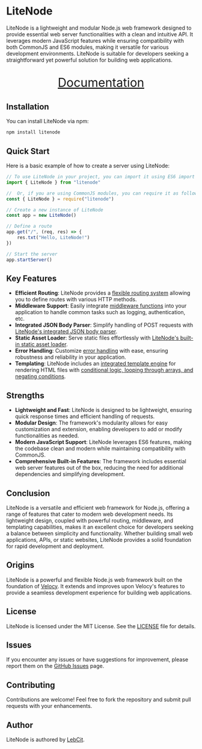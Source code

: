 # LiteNode

LiteNode is a lightweight and modular Node.js web framework designed to provide essential web server functionalities with a clean and intuitive API. It leverages modern JavaScript features while ensuring compatibility with both CommonJS and ES6 modules, making it versatile for various development environments. LiteNode is suitable for developers seeking a straightforward yet powerful solution for building web applications.

<p align="center" style="font-size: xx-large;">
	<a href="https://litenode.pages.dev/">Documentation</a>
</p>

## Installation

You can install LiteNode via npm:

```bash
npm install litenode
```

## Quick Start

Here is a basic example of how to create a server using LiteNode:

```javascript
// To use LiteNode in your project, you can import it using ES6 import syntax
import { LiteNode } from "litenode"

//  Or, if you are using CommonJS modules, you can require it as follows:
const { LiteNode } = require("litenode")

// Create a new instance of LiteNode
const app = new LiteNode()

// Define a route
app.get("/", (req, res) => {
    res.txt("Hello, LiteNode!")
})

// Start the server
app.startServer()
```

## Key Features

-   **Efficient Routing**: LiteNode provides a [flexible routing system](https://litenode.pages.dev/docs/routing/) allowing you to define routes with various HTTP methods.
-   **Middleware Support**: Easily integrate [middleware functions](https://litenode.pages.dev/docs/middleware/) into your application to handle common tasks such as logging, authentication, etc.
-   **Integrated JSON Body Parser**: Simplify handling of POST requests with [LiteNode's integrated JSON body parser](https://litenode.pages.dev/docs/json/).
-   **Static Asset Loader**: Serve static files effortlessly with [LiteNode's built-in static asset loader](https://litenode.pages.dev/docs/serving-static-files/).
-   **Error Handling**: Customize [error handling](https://litenode.pages.dev/docs/error-handling/) with ease, ensuring robustness and reliability in your application.
-   **Templating**: LiteNode includes an [integrated template engine](https://litenode.pages.dev/docs/rendering-templates/) for rendering HTML files with [conditional logic, looping through arrays, and negating conditions](https://litenode.pages.dev/docs/ste-helpers/).

## Strengths

-   **Lightweight and Fast**: LiteNode is designed to be lightweight, ensuring quick response times and efficient handling of requests.
-   **Modular Design**: The framework's modularity allows for easy customization and extension, enabling developers to add or modify functionalities as needed.
-   **Modern JavaScript Support**: LiteNode leverages ES6 features, making the codebase clean and modern while maintaining compatibility with CommonJS.
-   **Comprehensive Built-in Features**: The framework includes essential web server features out of the box, reducing the need for additional dependencies and simplifying development.

## Conclusion

LiteNode is a versatile and efficient web framework for Node.js, offering a range of features that cater to modern web development needs. Its lightweight design, coupled with powerful routing, middleware, and templating capabilities, makes it an excellent choice for developers seeking a balance between simplicity and functionality. Whether building small web applications, APIs, or static websites, LiteNode provides a solid foundation for rapid development and deployment.

## Origins

LiteNode is a powerful and flexible Node.js web framework built on the foundation of [Velocy](https://github.com/ishtms/velocy). It extends and improves upon Velocy's features to provide a seamless development experience for building web applications.

## License

LiteNode is licensed under the MIT License. See the [LICENSE](https://github.com/LebCit/litenode/blob/main/LICENSE) file for details.

## Issues

If you encounter any issues or have suggestions for improvement, please report them on the [GitHub Issues](https://github.com/LebCit/litenode/issues) page.

## Contributing

Contributions are welcome! Feel free to fork the repository and submit pull requests with your enhancements.

## Author

LiteNode is authored by [LebCit](https://github.com/LebCit).
